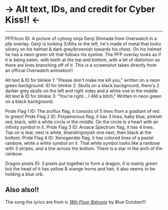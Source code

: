 # -> Alt text, IDs, and credit for Cyber Kiss!! <-
***
PFP/Icon ID: A picture of cyborg ninja Genji Shimada from Overwatch in a pfp overlay. Genji is looking 3/4ths to the left, he's made of metal that looks silvery on his helmet & dark grey/brownish towards his chest. On his helmet he has a neon green slit that follows his eyeline. The PFP overlay looks as if it is being eaten, with teeth at the top and bottom, with a bit of distortion so there are lines branching off of it.
This is a screenshot taken directly from an official Overwatch animation!!

Alt text & ID for blinkie 1: "Please don't make me kill you," written on a neon green background.
ID for blinkie 2: Skulls on a black background, there's 2 darker grey skulls on the left and right sides and a white one in the middle.
Alt text & ID for blinkie 3: "You're right... I AM a bitch," Written in neon green on a black background.

Pride Flag 1 ID: The aroflux flag, it consists of 5 lines from a gradiant of red to green!
Pride Flag 2 ID: Polyamorous flag, it has 3 lines, baby blue, pinkish red, black, with a white circle in the middle. On the circle is a heart with an infinity symbol in it.
Pride Flag 3 ID: Aroace Spectrum flag, it has 4 lines. Top on is teal, next is white, blueish/greyish one next, then black at the bottom.
Pride Flag 4 ID: Xenogender flag, it has colored lines of a pastel rainbow, white a white symbol on it. That white symbol looks like a rainbow with 3 stripes, and a line across the bottom. There is a star in the arch of the rainbow.

Dragon pixels ID: 3 pixels put together to form a dragon, it is mainly green but the head of it has yellow & orange horns and hair, it also seems to be holding a blue orb.

## Also also!!
The song the lyrics are from is [*18th Floor Balcony*](https://open.spotify.com/track/3ZYeIGWneqMC98Gu0Ely1C?si=a752e023810a4fd8) by Blue October!!!